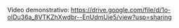 Video demonstrativo: https://drive.google.com/file/d/1o-oIDu36a_8VTKZhXwdbr--EnUdmUie5/view?usp=sharing
